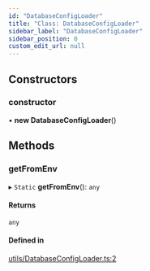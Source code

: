 ```yaml
---
id: "DatabaseConfigLoader"
title: "Class: DatabaseConfigLoader"
sidebar_label: "DatabaseConfigLoader"
sidebar_position: 0
custom_edit_url: null
---
```


## Constructors

### constructor

• **new DatabaseConfigLoader**()

## Methods

### getFromEnv

▸ `Static` **getFromEnv**(): `any`

#### Returns

`any`

#### Defined in

[utils/DatabaseConfigLoader.ts:2](https://github.com/ZumitoTeam/zumito-framework/blob/4711543/src/utils/DatabaseConfigLoader.ts#L2)
